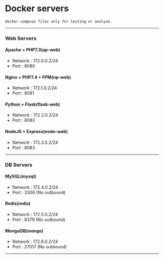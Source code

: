 # Docker servers

```
docker-compose files only for testing or analyze.
```
______
### Web Servers
#### Apache + PHP7.3(ap-web)
* Network : 172.0.0.2/24
* Port : 8080

#### Nginx + PHP7.4 + FPM(np-web)
* Network : 172.1.0.2/24
* Port : 8081

#### Python + Flask(flask-web)
* Network : 172.2.0.2/24
* Port : 8082

#### NodeJS + Express(node-web)
* Network : 172.3.0.2/24
* Port : 8083   
___
### DB Servers
#### MySQL(mysql)
* Network : 172.4.0.2/24
* Port : 3306 (No outbound)

#### Redis(redis)
* Network : 172.5.0.2/24
* Port : 6379 (No outbound)

#### MongoDB(mongo)
* Network : 172.6.0.2/24
* Port : 27017 (No outbound)
___
